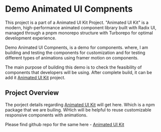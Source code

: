 # Demo Animated UI Compnents

This project is  a part of a Animated UI Kit Project. "Animated UI Kit" is a modern, high-performance animated component library built with Radix UI, managed through a pnpm monorepo structure with Turborepo for optimal development experience.

Demo Animated UI Compnents, is a demo for components. where, I am building and testing the components for customization and for testing different types of animations using framer motion  on components.

The main purpose of building this demo is to check the feasibility of components that developers will be using. After complete build, it can be add it [Animated UI Kit](https://github.com/lakinmindfire/animate-ui/tree/dev) project.

## Project Overview

The porject details regarding [Animated UI Kit](https://github.com/lakinmindfire/animate-ui/tree/dev) will get here. Which is a npm package that we are builing. WHich will be helpful to reuse customizable responsive components with animations.

Please find github repo for the same here - [Animated UI Kit](https://github.com/lakinmindfire/animate-ui/tree/dev)
